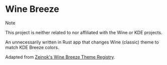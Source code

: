 # Wine Breeze

> [!NOTE]
> This project is neither related to nor affiliated with the Wine or KDE
> projects.

An unnecessarily written in Rust app that changes Wine (classic) theme to match
KDE Breeze colors.

Adapted from [Zeinok's Wine Breeze Theme Registry](https://gist.github.com/Zeinok/ceaf6ff204792dde0ae31e0199d89398).
